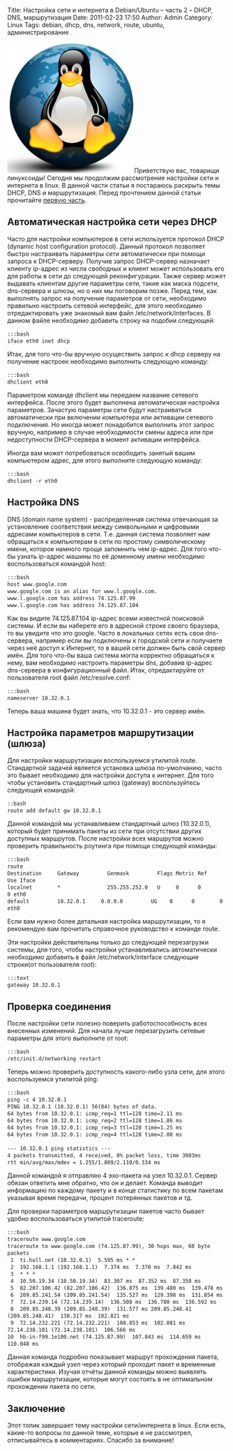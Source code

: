 Title: Настройка сети и интернета в Debian/Ubuntu – часть 2 – DHCP, DNS, маршрутизация
Date: 2011-02-23 17:50
Author: Admin
Category: Linux
Tags: debian, dhcp, dns, network, route, ubuntu, администрирование

![tux internet][]Приветствую вас, товарищи линуксоиды! Сегодня мы
продолжим рассмотрение настройки сети и интернета в linux. В данной
части статьи я постараюсь раскрыть темы DHCP, DNS и маршрутизация. Перед
прочтением данной статьи прочитайте [первую часть][].

Автоматическая настройка сети через DHCP
----------------------------------------

Часто для настройки компьютеров в сети используется протокол DHCP
(dynamic host configuration protocol). Данный протокол позволяет быстро
настраивать параметры сети автоматически при помощи запроса к
DHCP-серверу. Получив запрос DHCP-сервер назначает клиенту ip-адрес из
числа свободных и клиент может использовать его для работы в сети до
следующей реконфигурации. Также сервер может выдавать клиентам другие
параметры сети, такие как маска подсети, dns-сервера и шлюзы, но о них
мы поговорим позже. Перед тем, как выполнять запрос на получение
параметров от сети, необходимо правильно настроить сетевой интерфейс,
для этого необходимо отредактировать уже знакомый вам файл
/etc/network/interfaces. В данном файле необходимо добавить строку на
подобии следующей:

	:::bash
	iface eth0 inet dhcp

Итак, для того что-бы вручную осуществить запрос к dhcp серверу на
получение настроек необходимо выполнить следующую команду:

	:::bash
	dhclient eth0

Параметром команде dhclient мы передаем название сетевого интерфейса.
После этого будет выполнена автоматическая настройка параметров.
Зачастую параметры сети будут настраиваться автоматически при включении
компьютера или активации сетевого подключения. Но иногда может
понадобится выполнить этот запрос вручную, например в случае
необходимости смены адреса или при недоступности DHCP-сервера в момент
активации интерфейса.

Иногда вам может потребоваться освободить занятый вашим компьютером
адрес, для этого выполните следующую команду:

	:::bash
	dhclient -r eth0

Настройка DNS
-------------

DNS (domain name system) - распределенная система отвечающая за
установление соответствия между символьными и цифровыми адресами
компьютеров в сети. Т.е. данная система позволяет нам обращаться к
компьютерам в сети по простому символическому имени, которое намного
проще запомнить чем ip-адрес. Для того что-бы узнать ip-адрес машины по
её доменному имени необходимо воспользоваться командой host:

	:::bash
	host www.google.com
	www.google.com is an alias for www.l.google.com.
	www.l.google.com has address 74.125.87.99
	www.l.google.com has address 74.125.87.104

Как вы видите 74.125.87.104 ip-адрес всеми известной поисковой системы.
И если вы наберете его в адресной строке своего браузера, то вы увидите
что это google. Часто в локальных сетях есть свои dns-сервера, например
если вы подключены к городской сети и получаете через неё доступ к
Интернет, то в вашей сети должен быть свой сервер имён. Для того что-бы
ваша система могла корректно обращаться к нему, вам необходимо настроить
параметры dns, добавив ip-адрес dns-сервера в конфигурационный файл.
Итак, отредактируйте от пользователя root файл /etc/resolve.conf:

	:::bash
	nameserver 10.32.0.1

Теперь ваша машина будет знать, что 10.32.0.1 - это сервер имён.

Настройка параметров маршрутизации (шлюза)
------------------------------------------

Для настройки маршрутизации воспользуемся утилитой route. Стандартной
задачей является установка шлюза по-умолчанию, часто это бывает
необходимо для настройки доступа к интернет. Для того чтобы установить
стандартный шлюз (gateway) воспользуйтесь следующей командой:

	::bash
	route add default gw 10.32.0.1

Данной командой мы устанавливаем стандартный шлюз (10.32.0.1), который
будет принимать пакеты из сети при отсутствии других доступных
маршрутов. После настройки всех маршрутов можно проверить правильность
роутинга при помощи следующей команды:

	:::bash
	route
	Destination     Gateway         Genmask         Flags Metric Ref    Use Iface
	localnet        *               255.255.252.0   U     0      0        0 eth0
	default         10.32.0.1     0.0.0.0         UG    0      0        0 eth0

Если вам нужно более детальная настройка маршрутизации, то я рекомендую
вам прочитать справочное руководство к команде route.

Эти настройки действительны только до следующей перезагрузки системы,
для того, чтобы настройки устанавливались автоматически необходимо
добавить в файл /etc/network/interface следующие строки(от пользователя
root):

	:::text
    gateway 10.32.0.1

Проверка соединения
-------------------

После настройки сети полезно поверить работоспособность всех внесенных
изменений. Для начала лучше перезагрузить сетевые параметры для этого
выполните от root:

	:::bash
	/etc/init.d/networking restart

Теперь можно проверить доступность какого-либо узла сети, для этого
воспользуемся утилитой ping:

	:::bash
	ping -c 4 10.32.0.1
	PING 10.32.0.1 (10.32.0.1) 56(84) bytes of data.
	64 bytes from 10.32.0.1: icmp_req=1 ttl=128 time=2.11 ms
	64 bytes from 10.32.0.1: icmp_req=2 ttl=128 time=1.86 ms
	64 bytes from 10.32.0.1: icmp_req=3 ttl=128 time=1.25 ms
	64 bytes from 10.32.0.1: icmp_req=4 ttl=128 time=2.00 ms

	--- 10.32.0.1 ping statistics ---
	4 packets transmitted, 4 received, 0% packet loss, time 3003ms
	rtt min/avg/max/mdev = 1.255/1.809/2.110/0.334 ms

Данной командой я отправляю 4 эхо-пакета на узел 10.32.0.1. Сервер
обязан ответить мне обратно, что он и делает. Команда выводит информацию
по каждому пакету и в конце статистику по всем пакетам указывая время
передачи, процент потерянных пакетов и тд.

Для проверки параметров маршрутизации пакетов часто бывает удобно
воспользоваться утилитой traceroute:

	:::bash
	traceroute www.google.com
	traceroute to www.google.com (74.125.87.99), 30 hops max, 60 byte packets
	 1  ti.holl.net (10.32.0.1)  5.595 ms * *
	 2  192.168.1.1 (192.168.1.1)  7.374 ms  7.370 ms  7.842 ms
	 3  * * *
	 4  10.50.19.34 (10.50.19.34)  83.307 ms  87.352 ms  87.350 ms
	 5  82.207.106.42 (82.207.106.42)  136.875 ms  139.480 ms  139.478 ms
	 6  209.85.241.54 (209.85.241.54)  135.527 ms  129.398 ms  131.854 ms
	 7  72.14.239.14 (72.14.239.14)  136.508 ms  136.780 ms  136.592 ms
	 8  209.85.248.39 (209.85.248.39)  131.577 ms 209.85.248.41 (209.85.248.41)  138.317 ms  102.821 ms
	 9  72.14.232.221 (72.14.232.221)  100.853 ms  102.081 ms 72.14.238.101 (72.14.238.101)  106.566 ms
	10  hb-in-f99.1e100.net (74.125.87.99)  107.843 ms  114.659 ms  110.048 ms

Данная команда подробно показывает маршрут прохождения пакета, отображая
каждый узел через который проходит пакет и временные характеристики.
Изучая отчёты данной команды можно выявлять ошибки маршрутизации,
которые могут состоять в не оптимальном прохождении пакета по сети.

Заключение
----------

Этот топик завершает тему настройки сети/интернета в linux. Если есть,
какие-то вопросы по данной теме, которые я не рассмотрел, отписывайтесь
в комментариях. Спасибо за внимание!

  [tux internet]: /media/2011/02/cde9051620f78865f6b159fe03aefa9b_0_500_01-291x300.jpg
    "linux internet"
  [первую часть]: /Linux/nastroika-seti-i-interneta-v-debianubuntu-chast-1-nastroika-setevykh-interfeisov/
